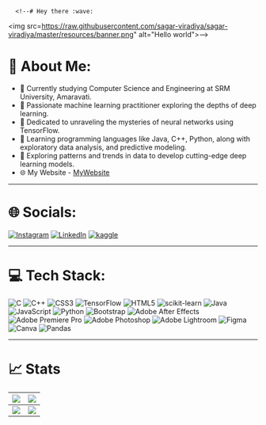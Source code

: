       <!--# Hey there :wave:

<img src=https://raw.githubusercontent.com/sagar-viradiya/sagar-viradiya/master/resources/banner.png" alt="Hello world">-->

<!--<p align="center"> 
  Visitor count<br> 
  <img src="https://profile-counter.glitch.me/Tarunvaka/count.svg" />
</p>-->


<!--<img src="https://user-images.githubusercontent.com/73097560/115834477-dbab4500-a447-11eb-908a-139a6edaec5c.gif">-->

<!--<p align="center" color="#36BCF7FF"><img src="https://readme-typing-svg.herokuapp.com?lines=I'm+Tarun+Vaka;I'm+a+Web+Developer;I'm+a+Data+Scientist"></p>-->

# 💫 About Me:
<!--<img src="https://user-images.githubusercontent.com/73097560/115834477-dbab4500-a447-11eb-908a-139a6edaec5c.gif">-->
<ul>
<li>🔭 Currently studying Computer Science and Engineering at SRM University, Amaravati.<br></li>
<li>👯 Passionate machine learning practitioner exploring the depths of deep learning.<br></li>
<li>🤝 Dedicated to unraveling the mysteries of neural networks using TensorFlow.<br></li>
<li>🌱 Learning programming languages like Java, C++, Python, along with exploratory data analysis, and predictive modeling.<br></li>
<li>💬 Exploring patterns and trends in data to develop cutting-edge deep learning models.<br></li>
<!--⚡ Fun fact: When not coding, I enjoy exploring the latest advancements in both computer science and data science, experimenting with data visualization techniques, and staying up-to-date with emerging trends. <br><br> -->
<li>🌐 My Website - <a href="https://vakatarun.github.io/" target="_blank" color="white" text-decoration="underline">MyWebsite</a></li>
</ul>

<hr>

# 🌐 Socials:
<!--<img src="https://user-images.githubusercontent.com/73097560/115834477-dbab4500-a447-11eb-908a-139a6edaec5c.gif">-->

[![Instagram](https://img.shields.io/badge/Instagram-%23E4405F.svg?logo=Instagram&logoColor=white)](https://instagram.com/tarun_vaka_) [![LinkedIn](https://img.shields.io/badge/LinkedIn-%230077B5.svg?logo=linkedin&logoColor=white)](https://linkedin.com/in/tarun-vaka-302475233/)  [![kaggle](https://img.shields.io/badge/Kaggle-8A2BE2)](https://www.kaggle.com/tarunvaka)

<hr>

# 💻 Tech Stack:
<!--<img src="https://user-images.githubusercontent.com/73097560/115834477-dbab4500-a447-11eb-908a-139a6edaec5c.gif">-->

![C](https://img.shields.io/badge/c-%2300599C.svg?style=flat&logo=c&logoColor=white) 
![C++](https://img.shields.io/badge/c++-%2300599C.svg?style=flat&logo=c%2B%2B&logoColor=white) 
![CSS3](https://img.shields.io/badge/css3-%231572B6.svg?style=flat&logo=css3&logoColor=white) 
![TensorFlow](https://img.shields.io/badge/TensorFlow-%23FF6F00.svg?style=plastic&logo=TensorFlow&logoColor=white)
![HTML5](https://img.shields.io/badge/html5-%23E34F26.svg?style=flat&logo=html5&logoColor=white) 
![scikit-learn](https://img.shields.io/badge/scikit--learn-%23F7931E.svg?style=plastic&logo=scikit-learn&logoColor=white)
![Java](https://img.shields.io/badge/java-%23ED8B00.svg?style=flat&logo=java&logoColor=white) 
![JavaScript](https://img.shields.io/badge/javascript-%23323330.svg?style=flat&logo=javascript&logoColor=%23F7DF1E)
![Python](https://img.shields.io/badge/python-3670A0?style=flat&logo=python&logoColor=ffdd54)
![Bootstrap](https://img.shields.io/badge/bootstrap-%23563D7C.svg?style=flat&logo=bootstrap&logoColor=white) 
![Adobe After Effects](https://img.shields.io/badge/Adobe%20After%20Effects-9999FF.svg?style=flat&logo=Adobe%20After%20Effects&logoColor=white)
![Adobe Premiere Pro](https://img.shields.io/badge/Adobe%20Premiere%20Pro-9999FF.svg?style=flat&logo=Adobe%20Premiere%20Pro&logoColor=white)
![Adobe Photoshop](https://img.shields.io/badge/adobephotoshop-%2331A8FF.svg?style=flat&logo=adobephotoshop&logoColor=white) 
![Adobe Lightroom](https://img.shields.io/badge/Adobe%20Lightroom-31A8FF.svg?style=flat&logo=Adobe%20Lightroom&logoColor=white) 
![Figma](https://img.shields.io/badge/figma-%23F24E1E.svg?style=flat&logo=figma&logoColor=white) 
![Canva](https://img.shields.io/badge/Canva-%2300C4CC.svg?style=flat&logo=Canva&logoColor=white)
![Pandas](https://img.shields.io/badge/pandas-%23150458.svg?style=flat&logo=pandas&logoColor=white)

<hr>



<!--# 🏆 GitHub Trophies-->
<!--<img src="https://user-images.githubusercontent.com/73097560/115834477-dbab4500-a447-11eb-908a-139a6edaec5c.gif">-->

<!--![](https://github-profile-trophy.vercel.app/?username=Tarunvaka&theme=radical&no-frame=true&no-bg=true&margin-w=4)-->

<!--<a href="https://github-trophies.vercel.app/?username=Tarunvaka" target="_blank">
  <img src="https://github-trophies.vercel.app/?username=Tarunvaka&theme=radical&margin-w=4&margin-h=4">
</a>-->

<!--<a href="https://github-trophies.vercel.app/?username=sarthakbh321" target="_blank">
  <img src="https://github-trophies.vercel.app/?username=sarthakbh321&theme=radical&margin-w=4&margin-h=4">
</a>-->


<!--<a href="https://github.com/Tarunvaka/github-profile-trophy">
  <img width=800 src="https://github-profile-trophy.vercel.app/?username=Tarunvaka&column=8&theme=gruvbox&no-frame=true"/>
</a>-->
<!-- [![trophy](https://github-profile-trophy.vercel.app/?username=Tarunvaka&theme=onedark)](https://github.com/ryo-ma/github-profile-trophy) -->



# 📈 Stats
<!--<img src="https://user-images.githubusercontent.com/73097560/115834477-dbab4500-a447-11eb-908a-139a6edaec5c.gif">-->

<!--<table>
  <tbody>
    <tr>
      <td>
        <a href="https://github-readme-streak-stats.herokuapp.com/?user=Tarunvaka">
          <img width="705" src="https://github-readme-streak-stats.herokuapp.com/?user=Tarunvaka&bg_color=30,e96443,904e95&title_color=fff&text_color=fff&theme=radical&hide_border=true">
        </a>
      </td>
    </tr>
  </tbody>
  <tbody>
    <tr>
      <td>
        <a href="https://github-profile-summary-cards.vercel.app/api/cards/profile-details?username=Tarunvaka">
          <img width="715" src="https://github-profile-summary-cards.vercel.app/api/cards/profile-details?username=Tarunvaka&theme=dracula"/>
        </a>
      </td>
    </tr>
  </tbody>
</table>-->

<table>
  <tbody>
    <tr>
      <th>
        <a href="https://github-profile-summary-cards.vercel.app/api/cards/repos-per-language?username=Tarunvaka">
          <img src="https://github-profile-summary-cards.vercel.app/api/cards/repos-per-language?username=Tarunvaka&theme=dracula"/>
        </a>
      </th>
      <th>
        <a href="https://github-profile-summary-cards.vercel.app/api/cards/most-commit-language?username=Tarunvaka&">
          <img src="https://github-profile-summary-cards.vercel.app/api/cards/most-commit-language?username=Tarunvaka&theme=dracula"/>
        </a>
      </th>
    </tr>
  </tbody>
  <tbody>
    <tr>
      <td>
        <a href="https://github-profile-summary-cards.vercel.app/api/cards/stats?username=Tarunvaka">
          <img src="https://github-profile-summary-cards.vercel.app/api/cards/stats?username=Tarunvaka&theme=dracula"/>
        </a>
      </td>
      <td>
        <a href="https://github-profile-summary-cards.vercel.app/api/cards/productive-time?username=Tarunvaka">
          <img src="https://github-profile-summary-cards.vercel.app/api/cards/productive-time?username=Tarunvaka&theme=dracula"/>
        </a>
      </td>
    </tr>
  </tbody>
</table>


<!--### 🔝 Top Contributed Repo
![](https://github-contributor-stats.vercel.app/api?username=Tarunvaka&limit=5&theme=nord&combine_all_yearly_contributions=true)-->

<!--[![](https://visitcount.itsvg.in/api?id=Tarunvaka&label=Profile%20Views&color=1&icon=3&pretty=false)](https://visitcount.itsvg.in)-->
